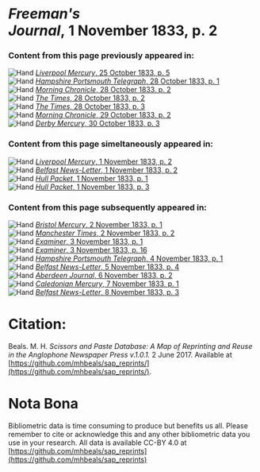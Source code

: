 # *Freeman's Journal*, 1 November 1833, p. 2  
  
### Content from this page previously appeared in:  
![Hand](http://scissorsandpaste.net/wp-content/uploads/2017/06/smallhandpointer.png) [*Liverpool Mercury*, 25 October 1833, p. 5](https://mhbeals.github.io/sap_html/Liverpool-Mercury/Liverpool-Mercury-25-October-1833-p-5)  
![Hand](http://scissorsandpaste.net/wp-content/uploads/2017/06/smallhandpointer.png) [*Hampshire Portsmouth Telegraph*, 28 October 1833, p. 1](https://mhbeals.github.io/sap_html/Hampshire-Portsmouth-Telegraph/Hampshire-Portsmouth-Telegraph-28-October-1833-p-1)  
![Hand](http://scissorsandpaste.net/wp-content/uploads/2017/06/smallhandpointer.png) [*Morning Chronicle*, 28 October 1833, p. 2](https://mhbeals.github.io/sap_html/Morning-Chronicle/Morning-Chronicle-28-October-1833-p-2)  
![Hand](http://scissorsandpaste.net/wp-content/uploads/2017/06/smallhandpointer.png) [*The Times*, 28 October 1833, p. 2](https://mhbeals.github.io/sap_html/The-Times/The-Times-28-October-1833-p-2)  
![Hand](http://scissorsandpaste.net/wp-content/uploads/2017/06/smallhandpointer.png) [*The Times*, 28 October 1833, p. 3](https://mhbeals.github.io/sap_html/The-Times/The-Times-28-October-1833-p-3)  
![Hand](http://scissorsandpaste.net/wp-content/uploads/2017/06/smallhandpointer.png) [*Morning Chronicle*, 29 October 1833, p. 2](https://mhbeals.github.io/sap_html/Morning-Chronicle/Morning-Chronicle-29-October-1833-p-2)  
![Hand](http://scissorsandpaste.net/wp-content/uploads/2017/06/smallhandpointer.png) [*Derby Mercury*, 30 October 1833, p. 3](https://mhbeals.github.io/sap_html/Derby-Mercury/Derby-Mercury-30-October-1833-p-3)  
  
### Content from this page simeltaneously appeared in:  
![Hand](http://scissorsandpaste.net/wp-content/uploads/2017/06/smallhandpointer.png) [*Liverpool Mercury*, 1 November 1833, p. 2](https://mhbeals.github.io/sap_html/Liverpool-Mercury/Liverpool-Mercury-1-November-1833-p-2)  
![Hand](http://scissorsandpaste.net/wp-content/uploads/2017/06/smallhandpointer.png) [*Belfast News-Letter*, 1 November 1833, p. 2](https://mhbeals.github.io/sap_html/Belfast-News-Letter/Belfast-News-Letter-1-November-1833-p-2)  
![Hand](http://scissorsandpaste.net/wp-content/uploads/2017/06/smallhandpointer.png) [*Hull Packet*, 1 November 1833, p. 1](https://mhbeals.github.io/sap_html/Hull-Packet/Hull-Packet-1-November-1833-p-1)  
![Hand](http://scissorsandpaste.net/wp-content/uploads/2017/06/smallhandpointer.png) [*Hull Packet*, 1 November 1833, p. 3](https://mhbeals.github.io/sap_html/Hull-Packet/Hull-Packet-1-November-1833-p-3)  
  
### Content from this page subsequently appeared in:  
![Hand](http://scissorsandpaste.net/wp-content/uploads/2017/06/smallhandpointer.png) [*Bristol Mercury*, 2 November 1833, p. 1](https://mhbeals.github.io/sap_html/Bristol-Mercury/Bristol-Mercury-2-November-1833-p-1)  
![Hand](http://scissorsandpaste.net/wp-content/uploads/2017/06/smallhandpointer.png) [*Manchester Times*, 2 November 1833, p. 2](https://mhbeals.github.io/sap_html/Manchester-Times/Manchester-Times-2-November-1833-p-2)  
![Hand](http://scissorsandpaste.net/wp-content/uploads/2017/06/smallhandpointer.png) [*Examiner*, 3 November 1833, p. 1](https://mhbeals.github.io/sap_html/Examiner/Examiner-3-November-1833-p-1)  
![Hand](http://scissorsandpaste.net/wp-content/uploads/2017/06/smallhandpointer.png) [*Examiner*, 3 November 1833, p. 16](https://mhbeals.github.io/sap_html/Examiner/Examiner-3-November-1833-p-16)  
![Hand](http://scissorsandpaste.net/wp-content/uploads/2017/06/smallhandpointer.png) [*Hampshire Portsmouth Telegraph*, 4 November 1833, p. 1](https://mhbeals.github.io/sap_html/Hampshire-Portsmouth-Telegraph/Hampshire-Portsmouth-Telegraph-4-November-1833-p-1)  
![Hand](http://scissorsandpaste.net/wp-content/uploads/2017/06/smallhandpointer.png) [*Belfast News-Letter*, 5 November 1833, p. 4](https://mhbeals.github.io/sap_html/Belfast-News-Letter/Belfast-News-Letter-5-November-1833-p-4)  
![Hand](http://scissorsandpaste.net/wp-content/uploads/2017/06/smallhandpointer.png) [*Aberdeen Journal*, 6 November 1833, p. 2](https://mhbeals.github.io/sap_html/Aberdeen-Journal/Aberdeen-Journal-6-November-1833-p-2)  
![Hand](http://scissorsandpaste.net/wp-content/uploads/2017/06/smallhandpointer.png) [*Caledonian Mercury*, 7 November 1833, p. 1](https://mhbeals.github.io/sap_html/Caledonian-Mercury/Caledonian-Mercury-7-November-1833-p-1)  
![Hand](http://scissorsandpaste.net/wp-content/uploads/2017/06/smallhandpointer.png) [*Belfast News-Letter*, 8 November 1833, p. 3](https://mhbeals.github.io/sap_html/Belfast-News-Letter/Belfast-News-Letter-8-November-1833-p-3)  


# Citation: 

Beals. M. H. *Scissors and Paste Database: A Map of Reprinting and Reuse in the Anglophone Newspaper Press v.1.0.1.* 2 June 2017. Available at [https://github.com/mhbeals/sap_reprints/](https://github.com/mhbeals/sap_reprints/). 

# Nota Bona

Bibliometric data is time consuming to produce but benefits us all. Please remember to cite or acknowledge this and any other bibliometric data you use in your research. All data is available CC-BY 4.0 at [https://github.com/mhbeals/sap_reprints](https://github.com/mhbeals/sap_reprints)
